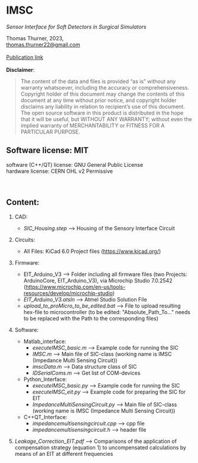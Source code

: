 # IMSC
*Sensor Interface for Soft Detectors in Surgical Simulators*

Thomas Thurner, 2023, <br/>
[thomas.thurner22@gmail.com](mailto:thomas.thurner22@gmail.com) <br/>
 <br/>
[Publication link](https://ieeexplore.ieee.org/abstract/document/10124724)
<br/>
<br/>
**Disclaimer**: <br/>
> The content of the data and files is provided “as is” without any warranty whatsoever, including the accuracy or comprehensiveness. Copyright holder of this document may change the contents of this document at any time without prior notice, and copyright holder disclaims any liability in relation to recipient’s use of this document.
The open source software in this product is distributed in the hope that it will be useful, but WITHOUT ANY WARRANTY; without even the implied warranty of MERCHANTABILITY or FITNESS FOR A PARTICULAR PURPOSE. <br/>

## Software license: MIT
software (C++/QT) license: GNU General Public License <br/>
hardware license: CERN OHL v2 Permissive <br/>
 <br/>
 <br/>
 
## Content:
1. CAD:
   - _SIC_Housing.step_ --> Housing of the Sensory Interface Circuit

3. Circuits: 
   - All Files: KiCad 6.0 Project files (https://www.kicad.org/)

4. Firmware: 
   - EIT_Arduino_V3 --> Folder including all firmware files (two Projects: ArduinoCore, EIT_Arduino_V3), via Microchip Studio 7.0.2542 (https://www.microchip.com/en-us/tools-resources/develop/microchip-studio) 
    - _EIT_Arduino_V3.atsln_ --> Atmel Studio Solution File 
   - _upload_to_proMicro_to_be_edited.bat_	--> File to upload resulting hex-file to microcontroller (to be edited: "Absolute_Path_To...\" needs to be replaced with the Path to the corresponding files) 

5. Software: 
   - Matlab_interface: 
     - _executeIMSC_basic.m_ --> Example code for running the SIC 
     - _IMSC.m_ --> Main file of SIC-class (working name is IMSC (Impedance Multi Sensing Circuit)) 
     - _imscData.m_ --> Data structure class of SIC 
     - _IDSerialComs.m_ --> Get list of COM-devices
   - Python_Interface: 
     - _executeIMSC_basic.py_ --> Example code for running the SIC
     - _executeIMSC_eit.py_ --> Example code for preparing the SIC for EIT
     - _ImpedanceMultiSensingCircuit.py_ --> Main file of SIC-class (working name is IMSC (Impedance Multi Sensing Circuit)) 
   - C++QT_Interface:
     - _impedancemultisensingcircuit.cpp_ --> cpp file
     - _impedancemultisensingcircuit.h_ --> header file

6. _Leakage_Correction_EIT.pdf_ --> Comparisons of the application of compensation strategy (equation 1) to uncompensated calculations by means of an EIT at different frequencies <br/>
 <br/>
